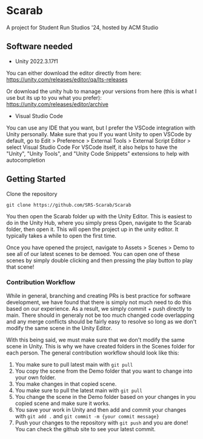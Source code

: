 # Scarab
A project for Student Run Studios '24, hosted by ACM Studio

## Software needed
- Unity 2022.3.17f1

You can either download the editor directly from here:
https://unity.com/releases/editor/qa/lts-releases

Or download the unity hub to manage your versions from here (this is what I use but its up to you what you prefer):
https://unity.com/releases/editor/archive

- Visual Studio Code

You can use any IDE that you want, but I prefer the VSCode integration with Unity personally.
Make sure that you If you want Unity to open VSCode by default, go to Edit > Preference > External Tools > External Script Editor > select Visual Studio Code
For VSCode itself, it also helps to have the "Unity", "Unity Tools", and "Unity Code Snippets" extensions to help with autocompletion

## Getting Started
Clone the repository
```
git clone https://github.com/SRS-Scarab/Scarab
```
You then open the Scarab folder up with the Unity Editor. This is easiest to do in the Unity Hub, where you simply press Open, navigate to the Scarab folder, then open it. This will open the project up in the unity editor. It typically takes a while to open the first time.

Once you have opened the project, navigate to Assets > Scenes > Demo to see all of our latest scenes to be demoed. You can open one of these scenes by simply double clicking and then pressing the play button to play that scene!

### Contribution Workflow
While in general, branching and creating PRs is best practice for software development, we have found that there is simply not much need to do this based on our experience. As a result, we simply commit + push directly to main. There should in generaly not be too much changed code overlapping and any merge conflicts should be fairly easy to resolve so long as we don't modify the same scene in the Unity Editor.

With this being said, we must make sure that we don't modify the same scene in Unity. This is why we have created folders in the Scenes folder for each person. The general contribution workflow should look like this:
1. You make sure to pull latest main with `git pull`
2. You copy the scene from the Demo folder that you want to change into your own folder.
3. You make changes in that copied scene.
4. You make sure to pull the latest main with `git pull`
5. You change the scene in the Demo folder based on your changes in you copied scene and make sure it works.
6. You save your work in Unity and then add and commit your changes with `git add .` and `git commit -m {your commit message}`
7. Push your changes to the repository with `git push` and you are done! You can check the github site to see your latest commit.
